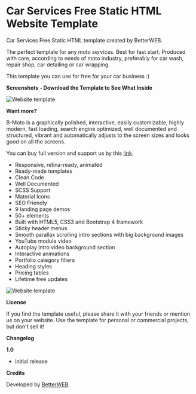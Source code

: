 # Car Services Free Static HTML Website Template

Car Services Free Static HTML template created by BetterWEB.

The perfect template for any moto services. Best for fast start. Produced with care, according to needs of moto industry, preferably for car wash, repair shop, car detailing or car wrapping.

This template you can use for free for your car business :)

**Screenshots - Download the Template to See What Inside**

![Website template](https://better-web.net/_dontmove/bmoto_free.png)

**Want more?** 

B-Moto is a graphically polished, interactive, easily customizable, highly modern, fast loading, search engine optimized, well documented and structured, vibrant and automatically adjusts to the screen sizes and looks good on all the screens.

You can buy full version and support us by this [link](https://better-web.net/template/bmoto-car-detailing-washing-template).

 -  Responsive, retina-ready, animated
 -  Ready-made templates
 -  Clean Code
 -  Well Documented
 -  SCSS Support
 -  Material Icons
 -  SEO Friendly
 -  9 landing page demos
 -  50+ elements
 -  Built with HTML5, CSS3 and Bootstrap 4 framework
 -  Sticky header menus
 -  Smooth parallax scrolling intro sections with big background images
 -  YouTube module video
 -  Autoplay intro video background section
 -  Interactive animations
 -  Portfolio category filters
 -  Heading styles
 -  Pricing tables
 -  Lifetime free updates

![Website template](https://better-web.net/_dontmove/poster_1.jpg)

**License**

If you find the template useful, please share it with your friends or mention us on your website. Use the template for personal or commercial projects, but don't sell it!

**Changelog**

**1.0**

- Initial release

**Credits**

Developed by [BetterWEB](http://better-web.net/).